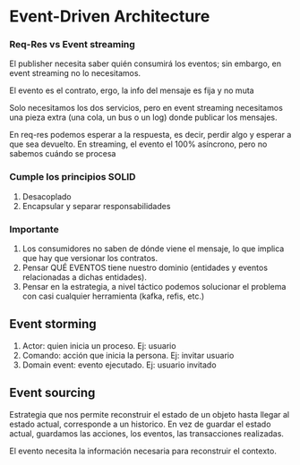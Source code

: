 # Event-Driven Architecture

### Req-Res vs Event streaming

El publisher necesita saber quién consumirá los eventos; sin embargo, en event streaming no lo necesitamos.

El evento es el contrato, ergo, la info del mensaje es fija y no muta

Solo necesitamos los dos servicios, pero en event streaming necesitamos una pieza extra (una cola, un bus o un log) donde publicar los mensajes.

En req-res podemos esperar a la respuesta, es decir, perdir algo y esperar a que sea devuelto. En streaming, el evento el 100% asíncrono, pero no sabemos cuándo se procesa

### Cumple los principios SOLID 

1. Desacoplado
2. Encapsular y separar responsabilidades

### Importante 

1. Los consumidores no saben de dónde viene el mensaje, lo que implica que hay que versionar los contratos.
2. Pensar QUÉ EVENTOS tiene nuestro dominio (entidades y eventos relacionadas a dichas entidades).
3. Pensar en la estrategia, a nivel táctico podemos solucionar el problema con casi cualquier herramienta (kafka, refis, etc.)

## Event storming

1. Actor: quien inicia un proceso. Ej: usuario
2. Comando: acción que inicia la persona. Ej: invitar usuario
3. Domain event: evento ejecutado. Ej: usuario invitado

## Event sourcing

Estrategia que nos permite reconstruir el estado de un objeto hasta llegar al estado actual, corresponde a un historico. 
En vez de guardar el estado actual, guardamos las acciones, los eventos, las transacciones realizadas.

El evento necesita la información necesaria para reconstruir el contexto.

